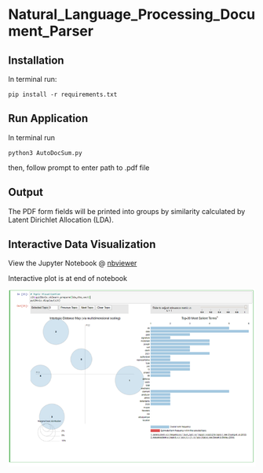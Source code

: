 # Natural_Language_Processing_Document_Parser
## Installation
In terminal run:
```
pip install -r requirements.txt
```

## Run Application
In terminal run
```
python3 AutoDocSum.py
```
then,
follow prompt to enter path to .pdf file

## Output
The PDF form fields will be printed into groups by similarity calculated by Latent Dirichlet Allocation (LDA).


## Interactive Data Visualization

View the Jupyter Notebook @ [nbviewer](https://nbviewer.jupyter.org/github/MattLondon101/Images/blob/master/AutoDocSum6.ipynb)

Interactive plot is at end of notebook

![Topic Visualization at end of Notebook](https://github.com/MattLondon101/Images/blob/master/TopicVisualization1.png)
